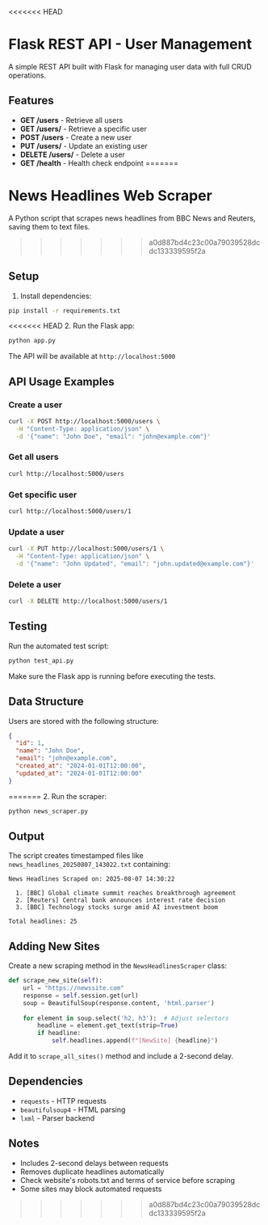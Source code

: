 <<<<<<< HEAD
# Flask REST API - User Management

A simple REST API built with Flask for managing user data with full CRUD operations.

## Features

- **GET /users** - Retrieve all users
- **GET /users/<id>** - Retrieve a specific user
- **POST /users** - Create a new user
- **PUT /users/<id>** - Update an existing user
- **DELETE /users/<id>** - Delete a user
- **GET /health** - Health check endpoint
=======
# News Headlines Web Scraper

A Python script that scrapes news headlines from BBC News and Reuters, saving them to text files.
>>>>>>> a0d887bd4c23c00a79039528dcdc133339595f2a

## Setup

1. Install dependencies:
```bash
pip install -r requirements.txt
```

<<<<<<< HEAD
2. Run the Flask app:
```bash
python app.py
```

The API will be available at `http://localhost:5000`

## API Usage Examples

### Create a user
```bash
curl -X POST http://localhost:5000/users \
  -H "Content-Type: application/json" \
  -d '{"name": "John Doe", "email": "john@example.com"}'
```

### Get all users
```bash
curl http://localhost:5000/users
```

### Get specific user
```bash
curl http://localhost:5000/users/1
```

### Update a user
```bash
curl -X PUT http://localhost:5000/users/1 \
  -H "Content-Type: application/json" \
  -d '{"name": "John Updated", "email": "john.updated@example.com"}'
```

### Delete a user
```bash
curl -X DELETE http://localhost:5000/users/1
```

## Testing

Run the automated test script:
```bash
python test_api.py
```

Make sure the Flask app is running before executing the tests.

## Data Structure

Users are stored with the following structure:
```json
{
  "id": 1,
  "name": "John Doe",
  "email": "john@example.com",
  "created_at": "2024-01-01T12:00:00",
  "updated_at": "2024-01-01T12:00:00"
}
```
=======
2. Run the scraper:
```bash
python news_scraper.py
```

## Output

The script creates timestamped files like `news_headlines_20250807_143022.txt` containing:

```
News Headlines Scraped on: 2025-08-07 14:30:22

  1. [BBC] Global climate summit reaches breakthrough agreement  
  2. [Reuters] Central bank announces interest rate decision
  3. [BBC] Technology stocks surge amid AI investment boom
  
Total headlines: 25
```

## Adding New Sites

Create a new scraping method in the `NewsHeadlinesScraper` class:

```python
def scrape_new_site(self):
    url = "https://newssite.com"
    response = self.session.get(url)
    soup = BeautifulSoup(response.content, 'html.parser')
    
    for element in soup.select('h2, h3'):  # Adjust selectors
        headline = element.get_text(strip=True)
        if headline:
            self.headlines.append(f"[NewSite] {headline}")
```

Add it to `scrape_all_sites()` method and include a 2-second delay.

## Dependencies

- `requests` - HTTP requests
- `beautifulsoup4` - HTML parsing  
- `lxml` - Parser backend

## Notes

- Includes 2-second delays between requests
- Removes duplicate headlines automatically
- Check website's robots.txt and terms of service before scraping
- Some sites may block automated requests
>>>>>>> a0d887bd4c23c00a79039528dcdc133339595f2a
